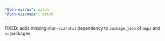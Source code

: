 ```yaml
---
"@ldn-viz/ui": patch
"@ldn-viz/maps": patch
---
```


FIXED: adds missing `@ldn-viz/util` dependency to `package.json` of `maps` and `ui` packages.